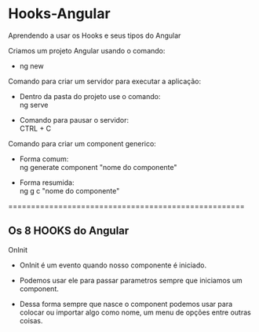 # Hooks-Angular
 Aprendendo a usar os Hooks e seus tipos do Angular

Criamos um projeto Angular usando o comando: <br>
 * ng new


Comando para criar um servidor para executar a aplicação:
* Dentro da pasta do projeto use o comando: <br>
  ng serve

* Comando para pausar o servidor: <br>
  CTRL + C


Comando para criar um component generico: <br>
* Forma comum: <br>
  ng generate component "nome do componente"

* Forma resumida: <br>
  ng g c "nome do componente"

====================================================
<h2>Os 8 HOOKS do Angular</h2>

<span>OnInit</span> <br>
* OnInit é um evento quando nosso componente é iniciado.

* Podemos usar ele  para passar parametros sempre que iniciamos um component.

* Dessa forma sempre que nasce o component podemos usar para colocar ou importar algo como nome, um menu de opções entre outras coisas.
